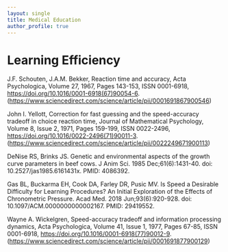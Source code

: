 ```yaml
---
layout: single
title: Medical Education
author_profile: true
---
```



# Learning Efficiency 

J.F. Schouten, J.A.M. Bekker, Reaction time and accuracy, Acta Psychologica, Volume 27, 1967, Pages 143-153, ISSN 0001-6918, https://doi.org/10.1016/0001-6918(67)90054-6. (https://www.sciencedirect.com/science/article/pii/0001691867900546)

John I. Yellott, Correction for fast guessing and the speed-accuracy tradeoff in choice reaction time,
Journal of Mathematical Psychology, Volume 8, Issue 2, 1971, Pages 159-199, ISSN 0022-2496,
https://doi.org/10.1016/0022-2496(71)90011-3. (https://www.sciencedirect.com/science/article/pii/0022249671900113)

DeNise RS, Brinks JS. Genetic and environmental aspects of the growth curve parameters in beef cows. J Anim Sci. 1985 Dec;61(6):1431-40. doi: 10.2527/jas1985.6161431x. PMID: 4086392.

Gas BL, Buckarma EH, Cook DA, Farley DR, Pusic MV. Is Speed a Desirable Difficulty for Learning Procedures? An Initial Exploration of the Effects of Chronometric Pressure. Acad Med. 2018 Jun;93(6):920-928. doi: 10.1097/ACM.0000000000002167. PMID: 29419552.

Wayne A. Wickelgren, Speed-accuracy tradeoff and information processing dynamics, Acta Psychologica,
Volume 41, Issue 1, 1977, Pages 67-85, ISSN 0001-6918, https://doi.org/10.1016/0001-6918(77)90012-9.
(https://www.sciencedirect.com/science/article/pii/0001691877900129)

